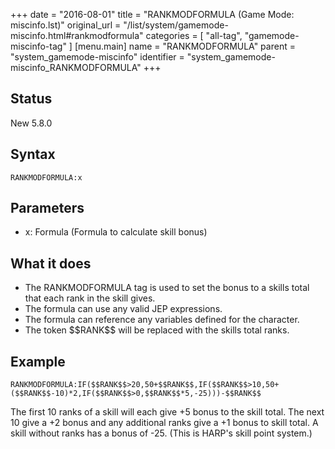 +++
date = "2016-08-01"
title = "RANKMODFORMULA (Game Mode: miscinfo.lst)"
original_url = "/list/system/gamemode-miscinfo.html#rankmodformula"
categories = [ "all-tag", "gamemode-miscinfo-tag" ]
[menu.main]
    name = "RANKMODFORMULA"
    parent = "system_gamemode-miscinfo"
    identifier = "system_gamemode-miscinfo_RANKMODFORMULA"
+++

## Status

New 5.8.0

## Syntax

`RANKMODFORMULA:x`

## Parameters

-   x: Formula (Formula to calculate skill bonus)



What it does
------------

-   The RANKMODFORMULA tag is used to set the bonus to a skills total
    that each rank in the skill gives.
-   The formula can use any valid JEP expressions.
-   The formula can reference any variables defined for the character.
-   The token \$\$RANK\$\$ will be replaced with the skills total ranks.

Example
-------

`RANKMODFORMULA:IF($$RANK$$>20,50+$$RANK$$,IF($$RANK$$>10,50+($$RANK$$-10)*2,IF($$RANK$$>0,$$RANK$$*5,-25)))-$$RANK$$`

The first 10 ranks of a skill will each give +5 bonus to the skill
total. The next 10 give a +2 bonus and any additional ranks give a +1
bonus to skill total. A skill without ranks has a bonus of -25. (This is
HARP's skill point system.)

